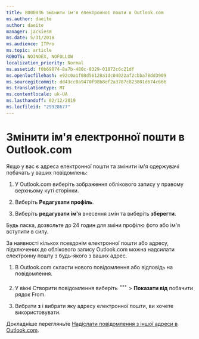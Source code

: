 ```yaml
---
title: 8000036 змінити ім'я електронної пошти в Outlook.com
ms.author: daeite
author: daeite
manager: jackiesm
ms.date: 5/31/2018
ms.audience: ITPro
ms.topic: article
ROBOTS: NOINDEX, NOFOLLOW
localization_priority: Normal
ms.assetid: f0b69874-8a7b-480c-8329-01872c6c21df
ms.openlocfilehash: e92c0a1f08d56128a1dc04022af2cbba78dd3909
ms.sourcegitcommit: dd43cc0a9470f98b8ef2a3787c823801d674c666
ms.translationtype: MT
ms.contentlocale: uk-UA
ms.lasthandoff: 02/12/2019
ms.locfileid: "29928677"
---
```

# <a name="change-your-email-name-in-outlookcom"></a>Змінити ім'я електронної пошти в Outlook.com

Якщо у вас є адреса електронної пошти та змінити ім'я одержувачі побачать у ваших повідомлень:
  
1. У Outlook.com виберіть зображення облікового запису у правому верхньому куті сторінки.
    
2. Виберіть **Редагувати профіль**. 
    
3. Виберіть **редагувати ім'я** внесення змін та виберіть **зберегти**. 
    
Будь ласка, дозвольте до 24 годин для зміни профілю фото або ім'я вступити в силу.
  
За наявності кількох псевдонім електронної пошти або адресу, підключених до облікового запису Outlook.com можна надсилати електронну пошту з будь-якого з ваших адрес.
  
1. В Outlook.com скласти нового повідомлення або відповідь на повідомлення.
    
2. У вікні Створити повідомлення виберіть ![більш Група дій значок. ](media/b97ea7cd-eeb0-49c5-a564-7ca2d2e33909.png) \> **Показати від** побачити рядок From. 
    
3. Вибрати **з** і вибрати яку адресу електронної пошти, ви хочете використовувати. 
    
Докладніше перегляньте [Надіслати повідомлення з іншої адреси в Outlook.com](https://go.microsoft.com/fwlink/p/?linkid=2001701&amp;clcid=0x409).
  

